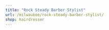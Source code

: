 ```yaml
---
title: "Rock Steady Barber Stylist"
url: /milwaukee/rock-steady-barber-stylist/
shop: hairdresser
---
```

